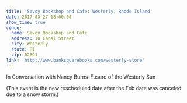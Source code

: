 ```yaml
---
title: 'Savoy Bookshop and Cafe: Westerly, Rhode Island'
date: 2017-03-27 18:00:00
show_time: true
venue:
  name: Savoy Bookshop and Cafe
  address: 10 Canal Street
  city: Westerly
  state: RI
  zip: 02891
link: 'http://www.banksquarebooks.com/westerly-store'
---
```



In Conversation with Nancy Burns-Fusaro of the Westerly Sun

(This event is the new rescheduled date after the Feb date was canceled due to a snow storm.)